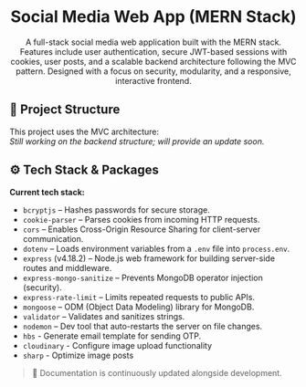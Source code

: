 <h1 align="center">Social Media Web App (MERN Stack)</h1>
  
<p align="center">
  A full-stack social media web application built with the MERN stack. Features include user authentication, secure JWT-based sessions with cookies, user posts, and a scalable backend architecture following the MVC pattern. Designed with a focus on security, modularity, and a responsive, interactive frontend.
</p>

## 📁 Project Structure
This project uses the MVC architecture:  
_Still working on the backend structure; will provide an update soon._

## ⚙️ Tech Stack & Packages
**Current tech stack:**

- `bcryptjs` – Hashes passwords for secure storage.
- `cookie-parser` – Parses cookies from incoming HTTP requests.
- `cors` – Enables Cross-Origin Resource Sharing for client-server communication.
- `dotenv` – Loads environment variables from a `.env` file into `process.env`.
- `express` (v4.18.2) – Node.js web framework for building server-side routes and middleware.
- `express-mongo-sanitize` – Prevents MongoDB operator injection (security).
- `express-rate-limit` – Limits repeated requests to public APIs.
- `mongoose` – ODM (Object Data Modeling) library for MongoDB.
- `validator` – Validates and sanitizes strings.
- `nodemon` – Dev tool that auto-restarts the server on file changes.
- `hbs` - Generate email template for sending OTP.
- `cloudinary` - Configure image upload functionality
- `sharp` - Optimize image posts


> 📖 Documentation is continuously updated alongside development.
